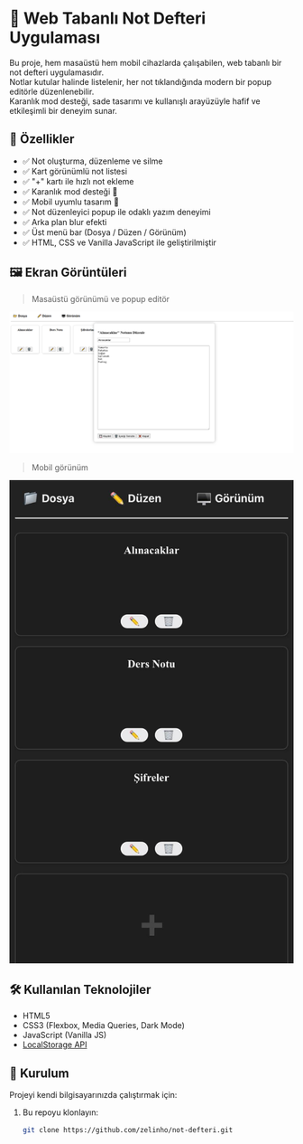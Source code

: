 # 📝 Web Tabanlı Not Defteri Uygulaması

Bu proje, hem masaüstü hem mobil cihazlarda çalışabilen, web tabanlı bir not defteri uygulamasıdır.  
Notlar kutular halinde listelenir, her not tıklandığında modern bir popup editörle düzenlenebilir.  
Karanlık mod desteği, sade tasarımı ve kullanışlı arayüzüyle hafif ve etkileşimli bir deneyim sunar.

## 🚀 Özellikler

- ✅ Not oluşturma, düzenleme ve silme
- ✅ Kart görünümlü not listesi
- ✅ "+" kartı ile hızlı not ekleme
- ✅ Karanlık mod desteği 🌙
- ✅ Mobil uyumlu tasarım 📱
- ✅ Not düzenleyici popup ile odaklı yazım deneyimi
- ✅ Arka plan blur efekti
- ✅ Üst menü bar (Dosya / Düzen / Görünüm)
- ✅ HTML, CSS ve Vanilla JavaScript ile geliştirilmiştir

## 🖼️ Ekran Görüntüleri

> Masaüstü görünümü ve popup editör

![masaustu](images/1.PNG)

> Mobil görünüm

![mobil](images/2.jpg)

## 🛠️ Kullanılan Teknolojiler

- HTML5
- CSS3 (Flexbox, Media Queries, Dark Mode)
- JavaScript (Vanilla JS)
- [LocalStorage API](https://developer.mozilla.org/en-US/docs/Web/API/Window/localStorage)

## 📁 Kurulum

Projeyi kendi bilgisayarınızda çalıştırmak için:

1. Bu repoyu klonlayın:
   ```bash
   git clone https://github.com/zelinho/not-defteri.git
